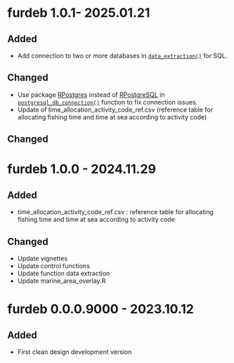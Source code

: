 # furdeb 1.0.1- 2025.01.21

## Added
* Add connection to two or more databases in [`data_extraction()`](https://ob7-ird.github.io/furdeb/reference/data_extraction.html) for SQL.

## Changed
* Use package [RPostgres](https://CRAN.R-project.org/package=RPostgres) instead of [RPostgreSQL](https://CRAN.R-project.org/package=RPostgreSQL) in [`postgresql_db_connection()`](https://ob7-ird.github.io/furdeb/reference/postgresql_dbconnection.html) function to fix connection issues.
* Update of time_allocation_activity_code_ref.csv (reference table for allocating fishing time and time at sea according to activity code)

## Changed

# furdeb 1.0.0 - 2024.11.29

## Added
* time_allocation_activity_code_ref.csv : reference table for allocating fishing time and time at sea according to activity code

## Changed
* Update vignettes
* Update control functions 
* Update function data extraction
* Update marine_area_overlay.R

# furdeb 0.0.0.9000 - 2023.10.12

## Added
* First clean design development version
